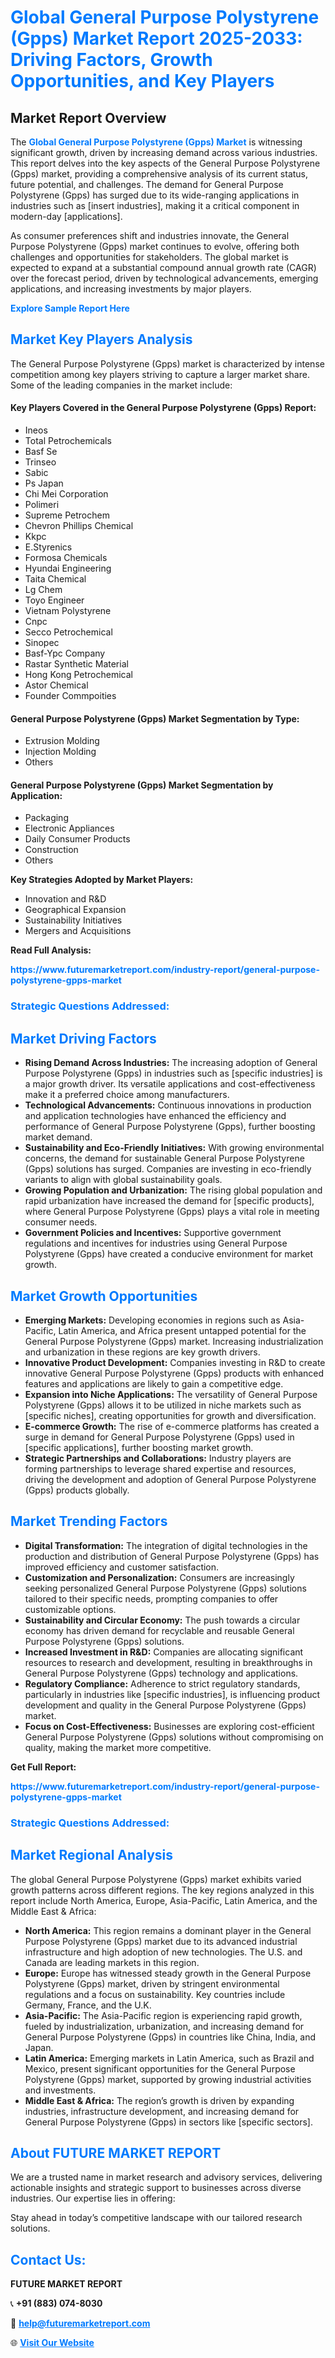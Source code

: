 <h1 style="color: #007BFF;">Global General Purpose Polystyrene (Gpps) Market Report 2025-2033: Driving Factors, Growth Opportunities, and Key Players</h1>

<section id="overview">
<h2>Market Report Overview</h2>
<p>The <a href="https://www.futuremarketreport.com/industry-report/general-purpose-polystyrene-gpps-market" style="color: #007BFF; text-decoration: none;"><strong>Global General Purpose Polystyrene (Gpps) Market</strong></a> is witnessing significant growth, driven by increasing demand across various industries. This report delves into the key aspects of the General Purpose Polystyrene (Gpps) market, providing a comprehensive analysis of its current status, future potential, and challenges. The demand for General Purpose Polystyrene (Gpps) has surged due to its wide-ranging applications in industries such as [insert industries], making it a critical component in modern-day [applications].</p>
<p>As consumer preferences shift and industries innovate, the General Purpose Polystyrene (Gpps) market continues to evolve, offering both challenges and opportunities for stakeholders. The global market is expected to expand at a substantial compound annual growth rate (CAGR) over the forecast period, driven by technological advancements, emerging applications, and increasing investments by major players.</p>
</section>

<section id="overview">
<p><a href="https://www.futuremarketreport.com/request-sample/reportId=30627" style="color: #007BFF; text-decoration: none;"><strong>Explore Sample Report Here</strong></a></p>
</section>

<section id="key-players">
<h2 style="color: #007BFF;">Market Key Players Analysis</h2>
<p>The General Purpose Polystyrene (Gpps) market is characterized by intense competition among key players striving to capture a larger market share. Some of the leading companies in the market include:</p>
<h4>Key Players Covered in the General Purpose Polystyrene (Gpps) Report:</h4>
<ul><li>Ineos</li><li>Total Petrochemicals</li><li>Basf Se</li><li>Trinseo</li><li>Sabic</li><li>Ps Japan</li><li>Chi Mei Corporation</li><li>Polimeri</li><li>Supreme Petrochem</li><li>Chevron Phillips Chemical</li><li>Kkpc</li><li>E.Styrenics</li><li>Formosa Chemicals</li><li>Hyundai Engineering</li><li>Taita Chemical</li><li>Lg Chem</li><li>Toyo Engineer</li><li>Vietnam Polystyrene</li><li>Cnpc</li><li>Secco Petrochemical</li><li>Sinopec</li><li>Basf-Ypc Company</li><li>Rastar Synthetic Material</li><li>Hong Kong Petrochemical</li><li>Astor Chemical</li><li>Founder Commpoities</li></ul>
<h4>General Purpose Polystyrene (Gpps) Market Segmentation by Type:</h4>
<ul><li>Extrusion Molding</li><li>Injection Molding</li><li>Others</li></ul>

<h4>General Purpose Polystyrene (Gpps) Market Segmentation by Application:</h4>
<ul><li>Packaging</li><li>Electronic Appliances</li><li>Daily Consumer Products</li><li>Construction</li><li>Others</li></ul>
<p><strong>Key Strategies Adopted by Market Players:</strong></p>
<ul>
<li>Innovation and R&D</li>
<li>Geographical Expansion</li>
<li>Sustainability Initiatives</li>
<li>Mergers and Acquisitions</li>
</ul>
</section>

<section>
<p><strong>Read Full Analysis: </strong></p><a href="https://www.futuremarketreport.com/industry-report/general-purpose-polystyrene-gpps-market" style="color: #007BFF; text-decoration: none;"><strong>https://www.futuremarketreport.com/industry-report/general-purpose-polystyrene-gpps-market</strong></a>
<h3 style="color: #007BFF;">Strategic Questions Addressed:</h3>
</section>

<section id="driving-factors">
<h2 style="color: #007BFF;">Market Driving Factors</h2>
<ul>
<li><strong>Rising Demand Across Industries:</strong> The increasing adoption of General Purpose Polystyrene (Gpps) in industries such as [specific industries] is a major growth driver. Its versatile applications and cost-effectiveness make it a preferred choice among manufacturers.</li>
<li><strong>Technological Advancements:</strong> Continuous innovations in production and application technologies have enhanced the efficiency and performance of General Purpose Polystyrene (Gpps), further boosting market demand.</li>
<li><strong>Sustainability and Eco-Friendly Initiatives:</strong> With growing environmental concerns, the demand for sustainable General Purpose Polystyrene (Gpps) solutions has surged. Companies are investing in eco-friendly variants to align with global sustainability goals.</li>
<li><strong>Growing Population and Urbanization:</strong> The rising global population and rapid urbanization have increased the demand for [specific products], where General Purpose Polystyrene (Gpps) plays a vital role in meeting consumer needs.</li>
<li><strong>Government Policies and Incentives:</strong> Supportive government regulations and incentives for industries using General Purpose Polystyrene (Gpps) have created a conducive environment for market growth.</li>
</ul>
</section>

<section id="growth-opportunities">
<h2 style="color: #007BFF;">Market Growth Opportunities</h2>
<ul>
<li><strong>Emerging Markets:</strong> Developing economies in regions such as Asia-Pacific, Latin America, and Africa present untapped potential for the General Purpose Polystyrene (Gpps) market. Increasing industrialization and urbanization in these regions are key growth drivers.</li>
<li><strong>Innovative Product Development:</strong> Companies investing in R&D to create innovative General Purpose Polystyrene (Gpps) products with enhanced features and applications are likely to gain a competitive edge.</li>
<li><strong>Expansion into Niche Applications:</strong> The versatility of General Purpose Polystyrene (Gpps) allows it to be utilized in niche markets such as [specific niches], creating opportunities for growth and diversification.</li>
<li><strong>E-commerce Growth:</strong> The rise of e-commerce platforms has created a surge in demand for General Purpose Polystyrene (Gpps) used in [specific applications], further boosting market growth.</li>
<li><strong>Strategic Partnerships and Collaborations:</strong> Industry players are forming partnerships to leverage shared expertise and resources, driving the development and adoption of General Purpose Polystyrene (Gpps) products globally.</li>
</ul>
</section>

<section id="trending-factors">
<h2 style="color: #007BFF;">Market Trending Factors</h2>
<ul>
<li><strong>Digital Transformation:</strong> The integration of digital technologies in the production and distribution of General Purpose Polystyrene (Gpps) has improved efficiency and customer satisfaction.</li>
<li><strong>Customization and Personalization:</strong> Consumers are increasingly seeking personalized General Purpose Polystyrene (Gpps) solutions tailored to their specific needs, prompting companies to offer customizable options.</li>
<li><strong>Sustainability and Circular Economy:</strong> The push towards a circular economy has driven demand for recyclable and reusable General Purpose Polystyrene (Gpps) solutions.</li>
<li><strong>Increased Investment in R&D:</strong> Companies are allocating significant resources to research and development, resulting in breakthroughs in General Purpose Polystyrene (Gpps) technology and applications.</li>
<li><strong>Regulatory Compliance:</strong> Adherence to strict regulatory standards, particularly in industries like [specific industries], is influencing product development and quality in the General Purpose Polystyrene (Gpps) market.</li>
<li><strong>Focus on Cost-Effectiveness:</strong> Businesses are exploring cost-efficient General Purpose Polystyrene (Gpps) solutions without compromising on quality, making the market more competitive.</li>
</ul>
</section>

<section>
<p><strong>Get Full Report: </strong></p><a href="https://www.futuremarketreport.com/industry-report/general-purpose-polystyrene-gpps-market" style="color: #007BFF; text-decoration: none;"><strong>https://www.futuremarketreport.com/industry-report/general-purpose-polystyrene-gpps-market</strong></a>
<h3 style="color: #007BFF;">Strategic Questions Addressed:</h3>
</section>


<section id="regional-analysis">
<h2 style="color: #007BFF;">Market Regional Analysis</h2>
<p>The global General Purpose Polystyrene (Gpps) market exhibits varied growth patterns across different regions. The key regions analyzed in this report include North America, Europe, Asia-Pacific, Latin America, and the Middle East & Africa:</p>
<ul>
<li><strong>North America:</strong> This region remains a dominant player in the General Purpose Polystyrene (Gpps) market due to its advanced industrial infrastructure and high adoption of new technologies. The U.S. and Canada are leading markets in this region.</li>
<li><strong>Europe:</strong> Europe has witnessed steady growth in the General Purpose Polystyrene (Gpps) market, driven by stringent environmental regulations and a focus on sustainability. Key countries include Germany, France, and the U.K.</li>
<li><strong>Asia-Pacific:</strong> The Asia-Pacific region is experiencing rapid growth, fueled by industrialization, urbanization, and increasing demand for General Purpose Polystyrene (Gpps) in countries like China, India, and Japan.</li>
<li><strong>Latin America:</strong> Emerging markets in Latin America, such as Brazil and Mexico, present significant opportunities for the General Purpose Polystyrene (Gpps) market, supported by growing industrial activities and investments.</li>
<li><strong>Middle East & Africa:</strong> The region’s growth is driven by expanding industries, infrastructure development, and increasing demand for General Purpose Polystyrene (Gpps) in sectors like [specific sectors].</li>
</ul>
</section>

<footer>
<h2 style="color: #007BFF;">About FUTURE MARKET REPORT</h2>
<p>We are a trusted name in market research and advisory services, delivering actionable insights and strategic support to businesses across diverse industries. Our expertise lies in offering:</p>

<p>Stay ahead in today’s competitive landscape with our tailored research solutions.</p>

<h2 style="color: #007BFF;">Contact Us:</h2>
<p><strong>FUTURE MARKET REPORT</strong></p>
<p>📞 <strong>+91 (883) 074-8030</strong></p>
<p>📧 <strong><a href="mailto:help@futuremarketreport.com" style="color: #007BFF;">help@futuremarketreport.com</a></strong></p>
<p>🌐 <strong><a href="https://www.futuremarketreport.com/" style="color: #007BFF;">Visit Our Website</a></strong></p>
</footer>